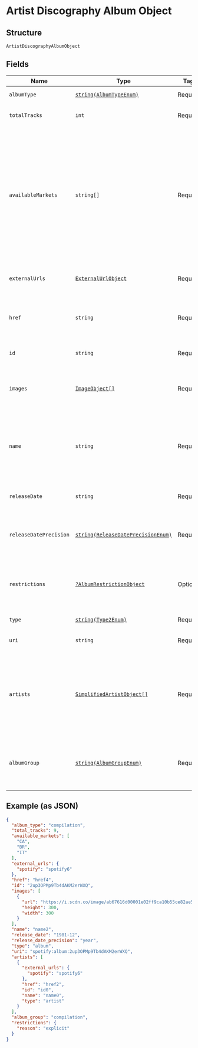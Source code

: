 
# Artist Discography Album Object

## Structure

`ArtistDiscographyAlbumObject`

## Fields

| Name | Type | Tags | Description | Getter | Setter |
|  --- | --- | --- | --- | --- | --- |
| `albumType` | [`string(AlbumTypeEnum)`](../../doc/models/album-type-enum.md) | Required | The type of the album. | getAlbumType(): string | setAlbumType(string albumType): void |
| `totalTracks` | `int` | Required | The number of tracks in the album. | getTotalTracks(): int | setTotalTracks(int totalTracks): void |
| `availableMarkets` | `string[]` | Required | The markets in which the album is available: [ISO 3166-1 alpha-2 country codes](http://en.wikipedia.org/wiki/ISO_3166-1_alpha-2). _**NOTE**: an album is considered available in a market when at least 1 of its tracks is available in that market._ | getAvailableMarkets(): array | setAvailableMarkets(array availableMarkets): void |
| `externalUrls` | [`ExternalUrlObject`](../../doc/models/external-url-object.md) | Required | Known external URLs for this album. | getExternalUrls(): ExternalUrlObject | setExternalUrls(ExternalUrlObject externalUrls): void |
| `href` | `string` | Required | A link to the Web API endpoint providing full details of the album. | getHref(): string | setHref(string href): void |
| `id` | `string` | Required | The [Spotify ID](/documentation/web-api/concepts/spotify-uris-ids) for the album. | getId(): string | setId(string id): void |
| `images` | [`ImageObject[]`](../../doc/models/image-object.md) | Required | The cover art for the album in various sizes, widest first. | getImages(): array | setImages(array images): void |
| `name` | `string` | Required | The name of the album. In case of an album takedown, the value may be an empty string. | getName(): string | setName(string name): void |
| `releaseDate` | `string` | Required | The date the album was first released. | getReleaseDate(): string | setReleaseDate(string releaseDate): void |
| `releaseDatePrecision` | [`string(ReleaseDatePrecisionEnum)`](../../doc/models/release-date-precision-enum.md) | Required | The precision with which `release_date` value is known. | getReleaseDatePrecision(): string | setReleaseDatePrecision(string releaseDatePrecision): void |
| `restrictions` | [`?AlbumRestrictionObject`](../../doc/models/album-restriction-object.md) | Optional | Included in the response when a content restriction is applied. | getRestrictions(): ?AlbumRestrictionObject | setRestrictions(?AlbumRestrictionObject restrictions): void |
| `type` | [`string(Type2Enum)`](../../doc/models/type-2-enum.md) | Required | The object type. | getType(): string | setType(string type): void |
| `uri` | `string` | Required | The [Spotify URI](/documentation/web-api/concepts/spotify-uris-ids) for the album. | getUri(): string | setUri(string uri): void |
| `artists` | [`SimplifiedArtistObject[]`](../../doc/models/simplified-artist-object.md) | Required | The artists of the album. Each artist object includes a link in `href` to more detailed information about the artist. | getArtists(): array | setArtists(array artists): void |
| `albumGroup` | [`string(AlbumGroupEnum)`](../../doc/models/album-group-enum.md) | Required | This field describes the relationship between the artist and the album. | getAlbumGroup(): string | setAlbumGroup(string albumGroup): void |

## Example (as JSON)

```json
{
  "album_type": "compilation",
  "total_tracks": 9,
  "available_markets": [
    "CA",
    "BR",
    "IT"
  ],
  "external_urls": {
    "spotify": "spotify6"
  },
  "href": "href4",
  "id": "2up3OPMp9Tb4dAKM2erWXQ",
  "images": [
    {
      "url": "https://i.scdn.co/image/ab67616d00001e02ff9ca10b55ce82ae553c8228\n",
      "height": 300,
      "width": 300
    }
  ],
  "name": "name2",
  "release_date": "1981-12",
  "release_date_precision": "year",
  "type": "album",
  "uri": "spotify:album:2up3OPMp9Tb4dAKM2erWXQ",
  "artists": [
    {
      "external_urls": {
        "spotify": "spotify6"
      },
      "href": "href2",
      "id": "id0",
      "name": "name0",
      "type": "artist"
    }
  ],
  "album_group": "compilation",
  "restrictions": {
    "reason": "explicit"
  }
}
```

